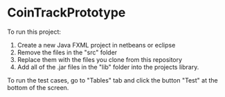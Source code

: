 # CoinTrackPrototype
 
To run this project:

1) Create a new Java FXML project in netbeans or eclipse
2) Remove the files in the "src" folder
3) Replace them with the files you clone from this repository
4) Add all of the .jar files in the "lib" folder into the projects library.


To run the test cases, go to "Tables" tab and click the button "Test" at the bottom of the screen.
